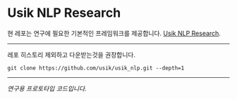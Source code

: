 # Usik NLP Research

현 레포는 연구에 필요한 기본적인 프레임워크를 제공합니다.
[Usik NLP Research](https://sleekdev.tistory.com).

---

레포 히스토리 제외하고 다운받는것을 권장합니다.

```
git clone https://github.com/usik/usik_nlp.git --depth=1
```

---

*연구용 프로토타입 코드입니다.*
